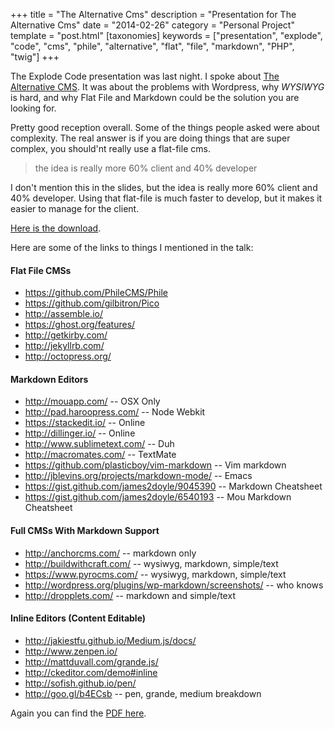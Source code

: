 +++
title = "The Alternative Cms"
description = "Presentation for The Alternative Cms"
date = "2014-02-26"
category = "Personal Project"
template = "post.html"
[taxonomies]
keywords = ["presentation", "explode", "code", "cms", "phile", "alternative", "flat", "file", "markdown", "PHP", "twig"]
+++

The Explode Code presentation was last night. I spoke about [The Alternative CMS](/images/the-alternative-cms.pdf "The Alternative CMS PDF"). It was about the problems with Wordpress, why *WYSIWYG* is hard, and why Flat File and Markdown could be the solution you are looking for.

Pretty good reception overall. Some of the things people asked were about complexity. The real answer is if you are doing things that are super complex, you should'nt really use a flat-file cms.

> the idea is really more 60% client and 40% developer

I don't mention this in the slides, but the idea is really more 60% client and 40% developer. Using that flat-file is much faster to develop, but it makes it easier to manage for the client.

[Here is the download](/images/the-alternative-cms.pdf "The Alternative CMS PDF").

Here are some of the links to things I mentioned in the talk:

#### Flat File CMSs

* https://github.com/PhileCMS/Phile
* https://github.com/gilbitron/Pico
* http://assemble.io/
* https://ghost.org/features/
* http://getkirby.com/
* http://jekyllrb.com/
* http://octopress.org/

#### Markdown Editors

* http://mouapp.com/ -- OSX Only
* http://pad.haroopress.com/ -- Node Webkit
* https://stackedit.io/ -- Online
* http://dillinger.io/ -- Online
* http://www.sublimetext.com/ -- Duh
* http://macromates.com/ -- TextMate
* https://github.com/plasticboy/vim-markdown -- Vim markdown
* http://jblevins.org/projects/markdown-mode/ -- Emacs
* https://gist.github.com/james2doyle/9045390 -- Markdown Cheatsheet
* https://gist.github.com/james2doyle/6540193 -- Mou Markdown Cheatsheet

#### Full CMSs With Markdown Support

* http://anchorcms.com/ -- markdown only
* http://buildwithcraft.com/ -- wysiwyg, markdown, simple/text
* https://www.pyrocms.com/ -- wysiwyg, markdown, simple/text
* http://wordpress.org/plugins/wp-markdown/screenshots/ -- who knows
* http://dropplets.com/ -- markdown and simple/text

#### Inline Editors (Content Editable)

* http://jakiestfu.github.io/Medium.js/docs/
* http://www.zenpen.io/
* http://mattduvall.com/grande.js/
* http://ckeditor.com/demo#inline
* http://sofish.github.io/pen/
* http://goo.gl/b4ECsb -- pen, grande, medium breakdown

Again you can find the [PDF here](/images/the-alternative-cms.pdf "The Alternative CMS PDF").

